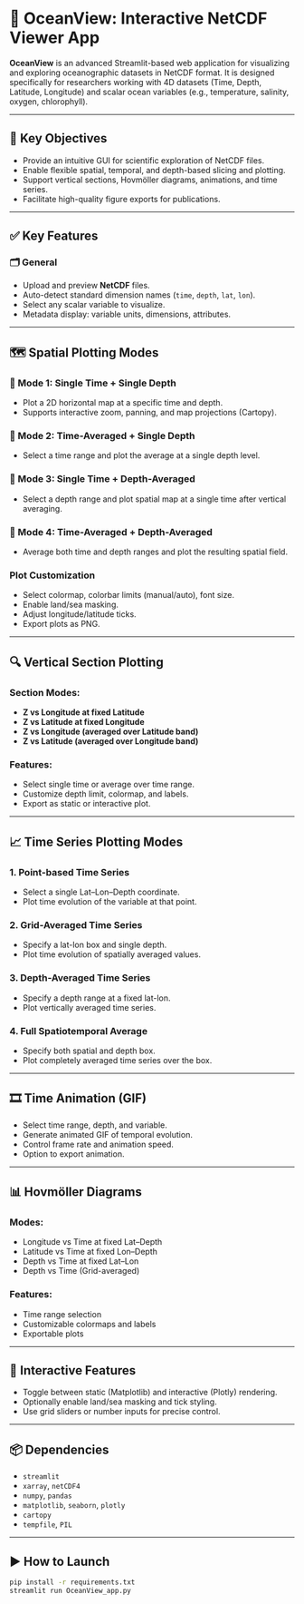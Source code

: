 # 🌊 OceanView: Interactive NetCDF Viewer App

**OceanView** is an advanced Streamlit-based web application for visualizing and exploring oceanographic datasets in NetCDF format. It is designed specifically for researchers working with 4D datasets (Time, Depth, Latitude, Longitude) and scalar ocean variables (e.g., temperature, salinity, oxygen, chlorophyll).

---

## 🎯 Key Objectives

- Provide an intuitive GUI for scientific exploration of NetCDF files.
- Enable flexible spatial, temporal, and depth-based slicing and plotting.
- Support vertical sections, Hovmöller diagrams, animations, and time series.
- Facilitate high-quality figure exports for publications.

---

## ✅ Key Features

### 🗂️ General
- Upload and preview **NetCDF** files.
- Auto-detect standard dimension names (`time`, `depth`, `lat`, `lon`).
- Select any scalar variable to visualize.
- Metadata display: variable units, dimensions, attributes.

---

## 🗺️ Spatial Plotting Modes

### 🔹 Mode 1: Single Time + Single Depth
- Plot a 2D horizontal map at a specific time and depth.
- Supports interactive zoom, panning, and map projections (Cartopy).

### 🔹 Mode 2: Time-Averaged + Single Depth
- Select a time range and plot the average at a single depth level.

### 🔹 Mode 3: Single Time + Depth-Averaged
- Select a depth range and plot spatial map at a single time after vertical averaging.

### 🔹 Mode 4: Time-Averaged + Depth-Averaged
- Average both time and depth ranges and plot the resulting spatial field.

### Plot Customization
- Select colormap, colorbar limits (manual/auto), font size.
- Enable land/sea masking.
- Adjust longitude/latitude ticks.
- Export plots as PNG.

---

## 🔍 Vertical Section Plotting

### Section Modes:
- **Z vs Longitude at fixed Latitude**
- **Z vs Latitude at fixed Longitude**
- **Z vs Longitude (averaged over Latitude band)**
- **Z vs Latitude (averaged over Longitude band)**

### Features:
- Select single time or average over time range.
- Customize depth limit, colormap, and labels.
- Export as static or interactive plot.

---

## 📈 Time Series Plotting Modes

### 1. Point-based Time Series
- Select a single Lat–Lon–Depth coordinate.
- Plot time evolution of the variable at that point.

### 2. Grid-Averaged Time Series
- Specify a lat-lon box and single depth.
- Plot time evolution of spatially averaged values.

### 3. Depth-Averaged Time Series
- Specify a depth range at a fixed lat-lon.
- Plot vertically averaged time series.

### 4. Full Spatiotemporal Average
- Specify both spatial and depth box.
- Plot completely averaged time series over the box.

---

## 🎞️ Time Animation (GIF)

- Select time range, depth, and variable.
- Generate animated GIF of temporal evolution.
- Control frame rate and animation speed.
- Option to export animation.

---

## 📊 Hovmöller Diagrams

### Modes:
- Longitude vs Time at fixed Lat–Depth
- Latitude vs Time at fixed Lon–Depth
- Depth vs Time at fixed Lat–Lon
- Depth vs Time (Grid-averaged)

### Features:
- Time range selection
- Customizable colormaps and labels
- Exportable plots

---

## 🧪 Interactive Features

- Toggle between static (Matplotlib) and interactive (Plotly) rendering.
- Optionally enable land/sea masking and tick styling.
- Use grid sliders or number inputs for precise control.

---

## 📦 Dependencies

- `streamlit`
- `xarray`, `netCDF4`
- `numpy`, `pandas`
- `matplotlib`, `seaborn`, `plotly`
- `cartopy`
- `tempfile`, `PIL`

---

## ▶️ How to Launch

```bash
pip install -r requirements.txt
streamlit run OceanView_app.py

